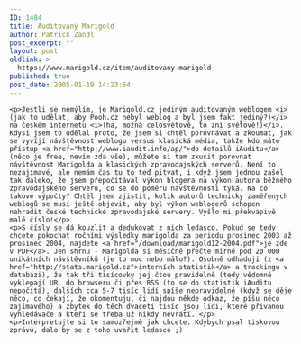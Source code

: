 ```yaml
---
ID: 1484
title: Auditovaný Marigold
author: Patrick Zandl
post_excerpt: ""
layout: post
oldlink: >
  https://www.marigold.cz/item/auditovany-marigold
published: true
post_date: 2005-01-19 14:23:54
---
```

	<p>Jestli se nemýlím, je Marigold.cz jediným auditovaným weblogem <i>(jak to udělat, aby Pooh.cz nebyl weblog a byl jsem fakt jediný?)</i> na českém internetu <i>(ha, možná celosvětově, to zní světově!)</i>. Kdysi jsem to udělal proto, že jsem si chtěl porovnávat a zkoumat, jak se vyvíjí návštěvnost weblogu versus klasická média, takže kdo máte přístup <a href="http://www.iaudit.info/ap/">do detailů iAuditu</a> (něco je free, nevím zda vše), můžete si tam zkusit porovnat návštěvnost Marigolda a klasických zpravodajských serverů. Není to nezajímavé, ale nemám čas tu to teď pitvat, i když jsem jednou zašel tak daleko, že jsem přepočítával výkon blogera na výkon autora běžného zpravodajského serveru, co se do poměru návštěvnosti týká. Na co takové výpočty? Chtěl jsem zjistit, kolik autorů technicky zaměřených weblogů se musí ještě objevit, aby byl výkon weblogerů schopen nahradit české technické zpravodajské servery. Vyšlo mi překvapivě malé číslo!</p>
	<p>S čísly se dá kouzlit a dedukovat z nich ledasco. Pokud se tedy chcete pokochat ročními výsledky marigolda za periodu prosinec 2003 až prosinec 2004, najdete <a href="/download/marigold12-2004.pdf">je zde v PDF</a>. Jen shrnu - Marigolda si měsíčně přečte mírně pod 20 000 unikátních návštěvníků (je to moc nebo málo?). Osobně odhaduji (z <a href="http://stats.marigold.cz">interních statistik</a> a trackingu v databázi), že tak tři tisícovky jej čtou pravidelně (tedy vědomně vyklepají URL do browseru či přes RSS (to se do statistik iAuditu nepočítá), dalších cca 5-7 tisíc lidí spíše nepravidelně (když se děje něco, co čekají, že okomentuju, či najdou někde odkaz, že píšu něco zajímavého) a zbytek do těch dvaceti tisíc jsou lidi, které přivanou vyhledávače a kteří se třeba už nikdy nevrátí. </p>
	<p>Interpretujte si to samozřejmě jak chcete. Kdybych psal tiskovou zprávu, dalo by se z toho uvařit ledasco ;)
</p>